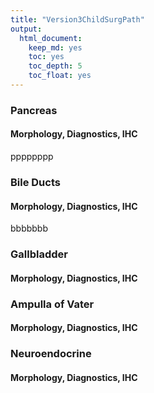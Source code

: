 ```yaml
---
title: "Version3ChildSurgPath"
output: 
  html_document: 
    keep_md: yes
    toc: yes
    toc_depth: 5
    toc_float: yes
---
```







### Pancreas

#### Morphology, Diagnostics, IHC

pppppppp

### Bile Ducts

#### Morphology, Diagnostics, IHC

bbbbbbb

### Gallbladder

#### Morphology, Diagnostics, IHC


### Ampulla of Vater

#### Morphology, Diagnostics, IHC


### Neuroendocrine

#### Morphology, Diagnostics, IHC
